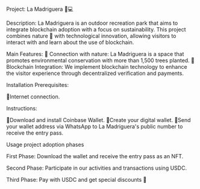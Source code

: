 Project: La Madriguera 🌿💻

Description:
La Madriguera is an outdoor recreation park that aims to integrate blockchain adoption with a focus on sustainability. 
This project combines nature 🌳 with technological innovation, allowing visitors to interact with and learn about the use of blockchain.

Main Features:
🌱 Connection with nature: La Madriguera is a space that promotes environmental conservation with more than 1,500 trees planted.
🔗 Blockchain Integration: We implement blockchain technology to enhance the visitor experience through decentralized verification and payments.

Installation Prerequisites:

  🔵Internet connection.
  
  Instructions:
  
  🔵Download and install Coinbase Wallet.
  🔵Create your digital wallet.
  🔵Send your wallet address via WhatsApp to La Madriguera's public number to receive the entry pass.

Usage
project adoption phases

  First Phase: Download the wallet and receive the entry pass as an NFT.

  Second Phase: Participate in our activities and transactions using USDC.

  Third Phase: Pay with USDC and get special discounts 🎉
